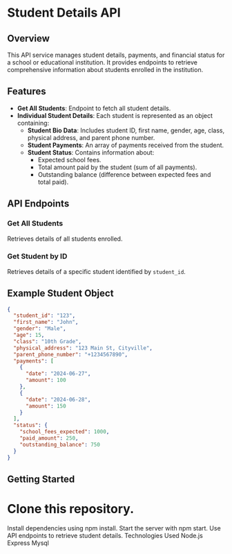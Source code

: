 
# Student Details API

## Overview
This API service manages student details, payments, and financial status for a school or educational institution. It provides endpoints to retrieve comprehensive information about students enrolled in the institution.

## Features
- **Get All Students**: Endpoint to fetch all student details.
- **Individual Student Details**: Each student is represented as an object containing:
  - **Student Bio Data**: Includes student ID, first name, gender, age, class, physical address, and parent phone number.
  - **Student Payments**: An array of payments received from the student.
  - **Student Status**: Contains information about:
    - Expected school fees.
    - Total amount paid by the student (sum of all payments).
    - Outstanding balance (difference between expected fees and total paid).

## API Endpoints

### Get All Students
Retrieves details of all students enrolled.

### Get Student by ID
Retrieves details of a specific student identified by `student_id`.

## Example Student Object
```json
{
  "student_id": "123",
  "first_name": "John",
  "gender": "Male",
  "age": 15,
  "class": "10th Grade",
  "physical_address": "123 Main St, Cityville",
  "parent_phone_number": "+1234567890",
  "payments": [
    {
      "date": "2024-06-27",
      "amount": 100
    },
    {
      "date": "2024-06-28",
      "amount": 150
    }
  ],
  "status": {
    "school_fees_expected": 1000,
    "paid_amount": 250,
    "outstanding_balance": 750
  }
}
```
      
## Getting Started
# Clone this repository.
Install dependencies using npm install.
Start the server with npm start.
Use API endpoints to retrieve student details.
Technologies Used
Node.js
Express
Mysql